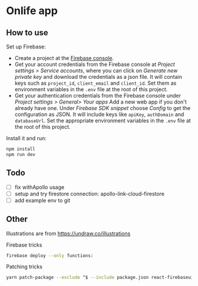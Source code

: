 # Onlife app

## How to use

Set up Firebase:

- Create a project at the [Firebase console](https://console.firebase.google.com/).
- Get your account credentials from the Firebase console at _Project settings > Service accounts_, where you can click on _Generate new private key_ and download the credentials as a json file. It will contain keys such as `project_id`, `client_email` and `client_id`. Set them as environment variables in the `.env` file at the root of this project.
- Get your authentication credentials from the Firebase console under _Project settings > General> Your apps_ Add a new web app if you don't already have one. Under _Firebase SDK snippet_ choose _Config_ to get the configuration as JSON. It will include keys like `apiKey`, `authDomain` and `databaseUrl`. Set the appropriate environment variables in the `.env` file at the root of this project.

Install it and run:

```bash
npm install
npm run dev
```

## Todo

- [ ] fix withApollo usage
- [ ] setup and try firestore connection: apollo-link-cloud-firestore
- [ ] add example env to git

## Other

Illustrations are from https://undraw.co/illustrations

Firebase tricks

```bash
firebase deploy --only functions:
```

Patching tricks

```bash
yarn patch-package --exclude ^$ --include package.json react-firebaseui
```
